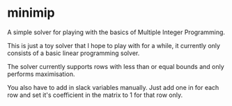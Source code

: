 minimip
=======

A simple solver for playing with the basics of Multiple Integer Programming.

This is just a toy solver that I hope to play with for a while, it currently only consists of a basic linear programming solver.

The solver currently supports rows with less than or equal bounds and only performs maximisation.

You also have to add in slack variables manually. Just add one in for each row and set it's coefficient in the matrix to 1 for that row only.



